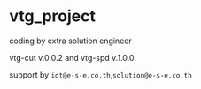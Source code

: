 # vtg_project
 coding by extra solution engineer

vtg-cut v.0.0.2 and
vtg-spd v.1.0.0


support by `iot@e-s-e.co.th`,`solution@e-s-e.co.th`